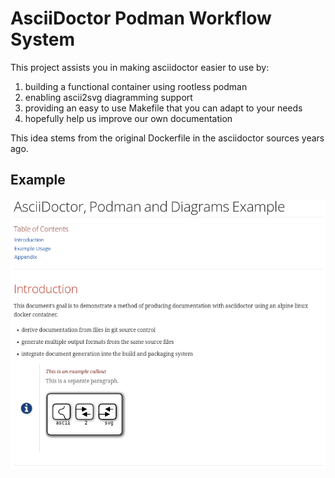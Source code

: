 # AsciiDoctor Podman Workflow System

This project assists you in making asciidoctor easier to use by:

 1.  building a functional container using rootless podman
 2.  enabling ascii2svg diagramming support
 3.  providing an easy to use Makefile that you can adapt to your
     needs
 4.  hopefully help us improve our own documentation

This idea stems from the original Dockerfile in the asciidoctor sources
years ago.

## Example

![AsciiDoctor Example w/Diagram](img/example.png "Example AsciiDoctor PNG")

